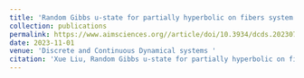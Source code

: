```yaml
---
title: 'Random Gibbs u-state for partially hyperbolic on fibers system'
collection: publications
permalink: https://www.aimsciences.org//article/doi/10.3934/dcds.2023070
date: 2023-11-01
venue: 'Discrete and Continuous Dynamical systems '
citation: 'Xue Liu, Random Gibbs u-state for partially hyperbolic on fibers system, Discrete and Continuous Dynamical systems, 43(2023), no. 11, 3862-3882. Doi: 10.3934/dcds.2023070'
---
```

